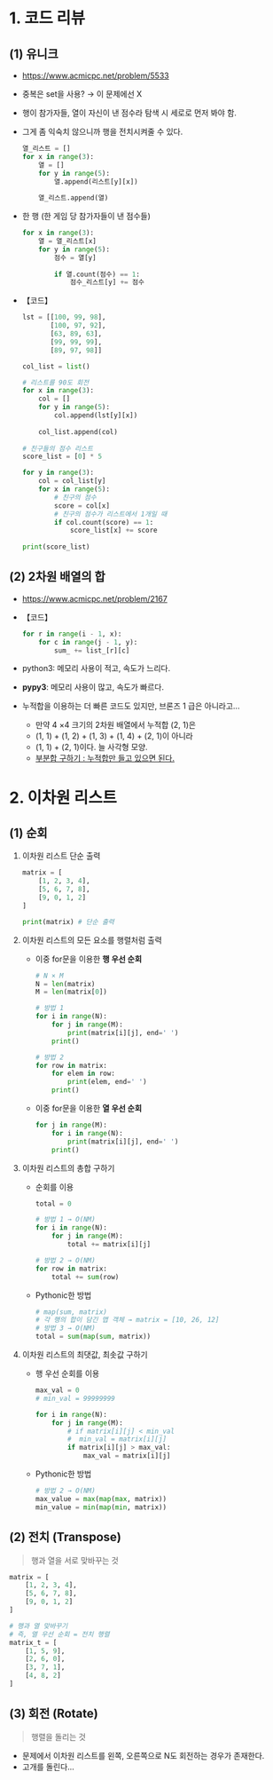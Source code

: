 # 1. 코드 리뷰

## (1) 유니크

- https://www.acmicpc.net/problem/5533

- 중복은 set을 사용? → 이 문제에선 X

- 행이 참가자들, 열이 자신이 낸 점수라 탐색 시 세로로 먼저 봐야 함.

- 그게 좀 익숙치 않으니까 행을 전치시켜줄 수 있다.

  ```python
  열_리스트 = []
  for x in range(3):
      열 = []
      for y in range(5):
          열.append(리스트[y][x])
          
      열_리스트.append(열)
  ```

- 한 행 (한 게임 당 참가자들이 낸 점수들)

  ```python
  for x in range(3):
      열 = 열_리스트[x]
      for y in range(5):
          점수 = 열[y]
          
          if 열.count(점수) == 1:
              점수_리스트[y] += 점수
  ```

- 【코드】

  ```python
  lst = [[100, 99, 98],
         [100, 97, 92],
         [63, 89, 63],
         [99, 99, 99],
         [89, 97, 98]]
  
  col_list = list()
  
  # 리스트를 90도 회전
  for x in range(3):
      col = []
      for y in range(5):
          col.append(lst[y][x])
          
      col_list.append(col)
      
  # 친구들의 점수 리스트
  score_list = [0] * 5
  
  for y in range(3):
      col = col_list[y]
      for x in range(5):
          # 친구의 점수
          score = col[x]
          # 친구의 점수가 리스트에서 1개일 때
          if col.count(score) == 1:
              score_list[x] += score
              
  print(score_list)
  ```



## (2) 2차원 배열의 합

- https://www.acmicpc.net/problem/2167

- 【코드】

  ```python
  for r in range(i - 1, x):
      for c in range(j - 1, y):
          sum_ += list_[r][c]
  ```

- python3: 메모리 사용이 적고, 속도가 느리다.

- **pypy3**: 메모리 사용이 많고, 속도가 빠르다.

- 누적합을 이용하는 더 빠른 코드도 있지만, 브론즈 1 급은 아니라고...

  - 만약 4 ×4 크기의 2차원 배열에서 누적합 (2, 1)은
  - (1, 1) + (1, 2) + (1, 3) + (1, 4) + (2, 1)이 아니라
  - (1, 1) + (2, 1)이다. 늘 사각형 모양.
  - [부분합 구하기 : 누적합만 들고 있으면 된다.](https://codingdog.tistory.com/entry/부분합-구하기-누적합만-들고-있으면-된다)



# 2. 이차원 리스트

## (1) 순회

1. 이차원 리스트 단순 출력

      ```python
      matrix = [
          [1, 2, 3, 4],
          [5, 6, 7, 8],
          [9, 0, 1, 2]
      ]
      
      print(matrix)	# 단순 출력
      ```



2. 이차원 리스트의 모든 요소를 행렬처럼 출력

    - 이중 for문을 이용한 **행 우선 순회**

      ```python
      # N × M
      N = len(matrix)
      M = len(matrix[0])

      # 방법 1
      for i in range(N):
          for j in range(M):
              print(matrix[i][j], end=' ')
          print()

      # 방법 2
      for row in matrix:
          for elem in row:
              print(elem, end=' ')
          print()
      ```

    - 이중 for문을 이용한 **열 우선 순회**

      ```python
      for j in range(M):
          for i in range(N):
              print(matrix[i][j], end=' ')
          print()
      ```



3. 이차원 리스트의 총합 구하기

    - 순회를 이용

      ```python
      total = 0

      # 방법 1 → O(NM)
      for i in range(N):
          for j in range(M):
              total += matrix[i][j]

      # 방법 2 → O(NM)
      for row in matrix:
          total += sum(row)
      ```

    - Pythonic한 방법

      ```python
      # map(sum, matrix)
      # 각 행의 합이 담긴 맵 객체 → matrix = [10, 26, 12]
      # 방법 3 → O(NM)
      total = sum(map(sum, matrix))
      ```



4. 이차원 리스트의 최댓값, 최솟값 구하기

   - 행 우선 순회를 이용

     ```python
     max_val = 0
     # min_val = 99999999
     
     for i in range(N):
         for j in range(M):
             # if matrix[i][j] < min_val
             #	min_val = matrix[i][j]
             if matrix[i][j] > max_val:
                 max_val = matrix[i][j]
     ```

   - Pythonic한 방법

     ```python
     # 방법 2 → O(NM)
     max_value = max(map(max, matrix))
     min_value = min(map(min, matrix))
     ```



## (2) 전치 (Transpose)

> 행과 열을 서로 맞바꾸는 것

```python
matrix = [
    [1, 2, 3, 4],
    [5, 6, 7, 8],
    [9, 0, 1, 2]
]

# 행과 열 맞바꾸기
# 즉, 열 우선 순회 = 전치 행렬
matrix_t = [
    [1, 5, 9],
    [2, 6, 0],
    [3, 7, 1],
    [4, 8, 2]
]
```



## (3) 회전 (Rotate)

> 행렬을 돌리는 것

- 문제에서 이차원 리스트를 왼쪽, 오른쪽으로 N도 회전하는 경우가 존재한다.
- 고개를 돌린다...
